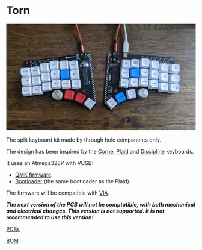 Torn
===============

![torn](./doc/img/torn.jpg)

The split keyboard kit made by through hole components only.

The design has been inspired by the [Corne](https://github.com/foostan/crkbd), [Plaid](https://github.com/hsgw/plaid) and [Discipline](https://github.com/coseyfannitutti/discipline) keyboards.

It uses an Atmega328P with VUSB:
- [QMK firmware](https://github.com/rtitmuss/qmk_firmware/tree/torn).
- [Bootloader](https://github.com/hsgw/USBaspLoader/tree/plaid) (the same bootloader as the Plaid).

The firmware will be compatible with [VIA](https://caniusevia.com/).

***The next version of the PCB will not be comptatible, with both mechanical and electrical changes. This version is not supported. It is not recommended to use this version!***

[PCBs](./doc/pcb.md)

[BOM](https://octopart.com/bom-tool/Ugs27yH5)
